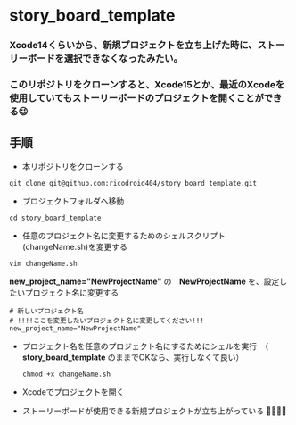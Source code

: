 # story_board_template
### Xcode14くらいから、新規プロジェクトを立ち上げた時に、ストーリーボードを選択できなくなったみたい。
### このリポジトリをクローンすると、Xcode15とか、最近のXcodeを使用していてもストーリーボードのプロジェクトを開くことができる😉

## 手順
- 本リポジトリをクローンする
```
git clone git@github.com:ricodroid404/story_board_template.git
```

- プロジェクトフォルダへ移動
```
cd story_board_template
```

- 任意のプロジェクト名に変更するためのシェルスクリプト(changeName.sh)を変更する
```
vim changeName.sh
```
**new_project_name="NewProjectName"** の　**NewProjectName** を、設定したいプロジェクト名に変更する
```
# 新しいプロジェクト名
# !!!!ここを変更したいプロジェクト名に変更してください!!!
new_project_name="NewProjectName"
```

- プロジェクト名を任意のプロジェクト名にするためにシェルを実行　（ **story_board_template** のままでOKなら、実行しなくて良い）
  ```
  chmod +x changeName.sh
  ```

- Xcodeでプロジェクトを開く

- ストーリーボードが使用できる新規プロジェクトが立ち上がっている 🚀🚀🚀🚀


